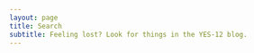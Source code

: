 ```yaml
---
layout: page
title: Search
subtitle: Feeling lost? Look for things in the YES-12 blog.
---
```


<script async src="https://cse.google.com/cse.js?cx=fa7d7d2226609a6ce"></script>
<div class="gcse-search"></div>
